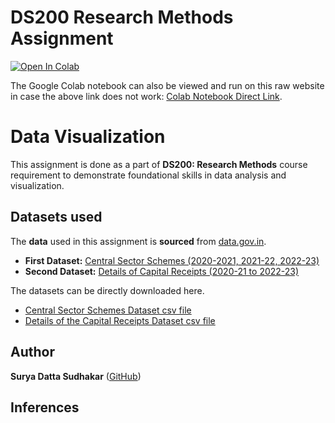
# DS200 Research Methods Assignment

[![Open In Colab](https://colab.research.google.com/assets/colab-badge.svg)](https://colab.research.google.com/github/suryasud/DS200-data-science-visualizations/blob/main/data_visualization_using_python.ipynb)
<p>
    The Google Colab notebook can also be viewed and run on this raw website in case the above link does not work: <a href="https://colab.research.google.com/drive/1eKFF6DK05pREa5zKSmqNgR0JTOH-Ew69?usp=sharing">Colab Notebook Direct Link</a>.
</p>

# Data Visualization
This assignment is done as a part of  **DS200: Research Methods** course requirement to demonstrate foundational skills in data analysis and visualization.

## Datasets used
<p>
    The <strong>data</strong> used in this assignment is <strong>sourced</strong> from <a href="https://data.gov.in">data.gov.in</a>.
</p>

<ul>
    <li>
        <strong>First Dataset:</strong> <a href="https://www.data.gov.in/resource/central-sector-schemes-2020-2021-2020-21-2022-23">Central Sector Schemes (2020-2021, 2021-22, 2022-23)</a>
    </li>
    <li>
        <strong>Second Dataset:</strong> <a href="https://www.data.gov.in/resource/details-capital-receipts-2020-21-2022-23">Details of Capital Receipts (2020-21 to 2022-23)</a>
    </li>
</ul>

<p>
    The datasets can be directly downloaded here.
</p>

- <a href="https://drive.google.com/file/d/1jkoynty9n0Z5q2R7LjJG5xIsByZ-FdpH/view?usp=sharing">Central Sector Schemes Dataset csv file</a>
- <a href="https://drive.google.com/file/d/1jmVIpXPJ_XlEtB6ic4gi3z0nrA_xKHMY/view?usp=sharing">Details of the Capital Receipts Dataset csv file</a>

## Author
**Surya Datta Sudhakar** ([GitHub](https://github.com/suryasud))

## Inferences


